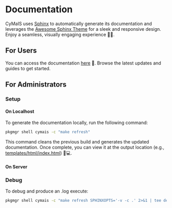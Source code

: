 # Documentation

CyMaIS uses [Sphinx](https://www.sphinx-doc.org/) to automatically generate its documentation and leverages the [Awesome Sphinx Theme](https://sphinxawesome.xyz/) for a sleek and responsive design. Enjoy a seamless, visually engaging experience 🚀✨.

## For Users

You can access the documentation [here](https://docs.cymais.cloud/) 🔗. Browse the latest updates and guides to get started.

## For Administrators

### Setup

#### On Localhost

To generate the documentation locally, run the following command:

```bash
pkgmgr shell cymais -c "make refresh"
```

This command cleans the previous build and generates the updated documentation. Once complete, you can view it at the output location (e.g., [templates/html/index.html](templates/html/index.html)) 👀💻.

#### On Server


### Debug
To debug and produce an .log execute:
```bash
pkgmgr shell cymais -c "make refresh SPHINXOPTS='-v -c .' 2>&1 | tee debug.log"
```